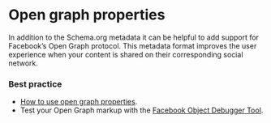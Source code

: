 # Open graph properties
In addition to the Schema.org metadata it can be helpful to add support for Facebook’s Open Graph protocol. This metadata format improves the user experience when your content is shared on their corresponding social network.

### Best practice
* [How to use open graph properties](http://ogp.me/).
* Test your Open Graph markup with the [Facebook Object Debugger Tool](https://developers.facebook.com/tools/debug/).
